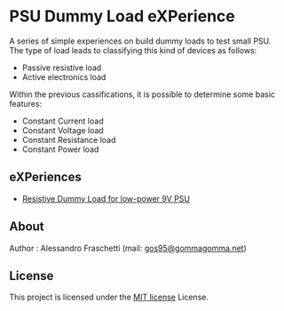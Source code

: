 # PSU Dummy Load eXPerience
A series of simple experiences on build dummy loads to test small PSU.<br>
The type of load leads to classifying this kind of devices as follows:

- Passive resistive load
- Active electronics load

Within the previous cassifications, it is possible to determine some basic features:

- Constant Current load
- Constant Voltage load
- Constant Resistance load
- Constant Power load


## eXPeriences
- [Resistive Dummy Load for low-power 9V PSU](dummyload-resistor-9)



## About
Author : Alessandro Fraschetti (mail: [gos95@gommagomma.net](mailto:gos95@gommagomma.net))


## License
This project is licensed under the [MIT license](LICENSE) License.
